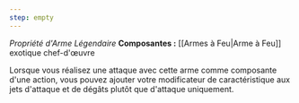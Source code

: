 ```yaml
---
step: empty
---
```

_Propriété d'Arme Légendaire_
__Composantes :__ [[Armes à Feu|Arme à Feu]] exotique chef-d'œuvre 

Lorsque vous réalisez une attaque avec cette arme comme composante d'une action, vous pouvez ajouter votre modificateur de caractéristique aux jets d'attaque et de dégâts plutôt que d'attaque uniquement.